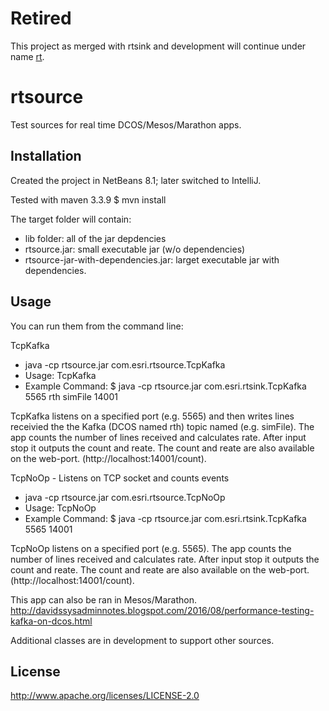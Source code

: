 # Retired

This project as merged with rtsink and development will continue under name [rt](https://github.com/david618/rt/).



# rtsource

Test sources for real time DCOS/Mesos/Marathon apps.

## Installation

Created the project in NetBeans 8.1; later switched to IntelliJ.

Tested with maven 3.3.9
$ mvn install 

The target folder will contain:
- lib folder: all of the jar depdencies
- rtsource.jar: small executable jar (w/o dependencies)
- rtsource-jar-with-dependencies.jar: larget executable jar with dependencies.

## Usage

You can run them from the command line:

TcpKafka
- java -cp rtsource.jar com.esri.rtsource.TcpKafka 
- Usage: TcpKafka <port-to-listen-on> <broker-list-or-hub-name> <topic> <web-port>
- Example Command: $ java -cp rtsource.jar com.esri.rtsink.TcpKafka 5565 rth simFile 14001

TcpKafka listens on a specified port (e.g. 5565) and then writes lines receivied the the Kafka (DCOS named rth) topic named (e.g. simFile). The app counts the number of lines received and calculates rate. After input stop it outputs the count and reate.  The count and reate are also available on the web-port. (http://localhost:14001/count).

TcpNoOp - Listens on TCP socket and counts events
- java -cp rtsource.jar com.esri.rtsource.TcpNoOp
- Usage: TcpNoOp <port-to-listen-on>  <web-port>
- Example Command: $ java -cp rtsource.jar com.esri.rtsink.TcpKafka 5565 14001

TcpNoOp listens on a specified port (e.g. 5565). The app counts the number of lines received and calculates rate. After input stop it outputs the count and reate.  The count and reate are also available on the web-port. (http://localhost:14001/count).

This app can also be ran in Mesos/Marathon.  http://davidssysadminnotes.blogspot.com/2016/08/performance-testing-kafka-on-dcos.html 

Additional classes are in development to support other sources.

## License

http://www.apache.org/licenses/LICENSE-2.0 
